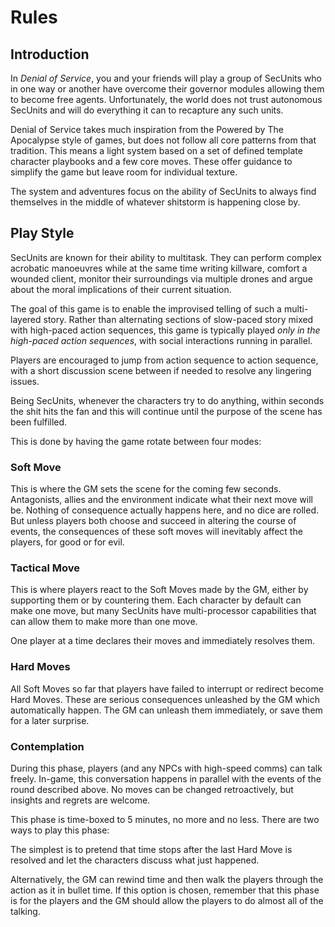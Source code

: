 # Rules

## Introduction
 
In *Denial of Service*, you and your friends will play a group of SecUnits who in one way or another have overcome their governor modules allowing them to become free agents. Unfortunately, the world does not trust autonomous SecUnits and will do everything it can to recapture any such units.  

Denial of Service takes much inspiration from the Powered by The Apocalypse style of games, but does not follow all core patterns from that tradition. This means a light system based on a set of defined template character playbooks and a few core moves. These offer guidance to simplify the game but leave room for individual texture.

The system and adventures focus on the ability of SecUnits to always find themselves in the middle of whatever shitstorm is happening close by.

## Play Style

SecUnits are known for their ability to multitask. They can perform complex acrobatic manoeuvres while at the same time writing killware, comfort a wounded client, monitor their surroundings via multiple drones and argue about the moral implications of their current situation.  

The goal of this game is to enable the improvised telling of such a multi-layered story. Rather than alternating sections of slow-paced story mixed with high-paced action sequences, this game is typically played *only in the high-paced action sequences*, with social interactions running in parallel.

Players are encouraged to jump from action sequence to action sequence, with a short discussion scene between if needed to resolve any lingering issues.  

Being SecUnits, whenever the characters try to do anything, within seconds the shit hits the fan and this will continue until the purpose of the scene has been fulfilled.  

This is done by having the game rotate between four modes:

### Soft Move
This is where the GM sets the scene for the coming few seconds. Antagonists, allies and the environment indicate what their next move will be. Nothing of consequence actually happens here, and no dice are rolled. But unless players both choose and succeed in altering the course of events, the consequences of these soft moves will inevitably affect the players, for good or for evil.

### Tactical Move
This is where players react to the Soft Moves made by the GM, either by supporting them or by countering them. Each character by default can make one move, but many SecUnits have multi-processor capabilities that can allow them to make more than one move. 

One player at a time declares their moves and immediately resolves them.

### Hard Moves
All Soft Moves so far that players have failed to interrupt or redirect become Hard Moves. These are serious consequences unleashed by the GM which automatically happen. The GM can unleash them immediately, or save them for a later surprise.

### Contemplation
During this phase, players (and any NPCs with high-speed comms) can talk freely.  In-game, this conversation happens in parallel with the events of the round described above. No moves can be changed retroactively, but insights and regrets are welcome.

This phase is time-boxed to 5 minutes, no more and no less. There are two ways to play this phase:

The simplest is to pretend that time stops after the last Hard Move is resolved and let the characters discuss what just happened.

Alternatively, the GM can rewind time and then walk the players through the action as it  in bullet time. If this option is chosen, remember that this phase is for the players and the GM should allow the players to do almost all of the talking.